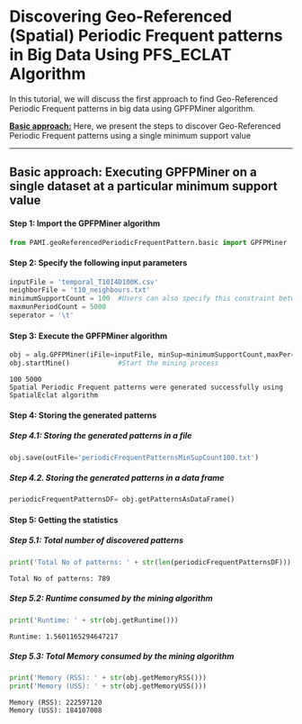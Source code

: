# Discovering Geo-Referenced (Spatial) Periodic Frequent patterns in Big Data Using PFS_ECLAT Algorithm

In this tutorial, we will discuss the first approach to find Geo-Referenced Periodic Frequent patterns in big data using GPFPMiner algorithm.

[__Basic approach:__](#basicApproach) Here, we present the steps to discover Geo-Referenced Periodic Frequent patterns using a single minimum support value

***

## <a id='basicApproach'>Basic approach: Executing GPFPMiner on a single dataset at a particular minimum support value</a>

#### Step 1: Import the GPFPMiner algorithm


```python
from PAMI.geoReferencedPeriodicFrequentPattern.basic import GPFPMiner  as alg
```

#### Step 2: Specify the following input parameters


```python
inputFile = 'temporal_T10I4D100K.csv'
neighborFile = 't10_neighbours.txt'
minimumSupportCount = 100  #Users can also specify this constraint between 0 to 1.
maxmunPeriodCount = 5000
seperator = '\t'       
```

#### Step 3: Execute the GPFPMiner algorithm


```python
obj = alg.GPFPMiner(iFile=inputFile, minSup=minimumSupportCount,maxPer=maxmunPeriodCount, nFile=neighborFile,sep=seperator)    #initialize
obj.startMine()            #Start the mining process
```

    100 5000
    Spatial Periodic Frequent patterns were generated successfully using SpatialEclat algorithm


#### Step 4: Storing the generated patterns

##### Step 4.1: Storing the generated patterns in a file


```python
obj.save(outFile='periodicFrequentPatternsMinSupCount100.txt')
```

##### Step 4.2. Storing the generated patterns in a data frame


```python
periodicFrequentPatternsDF= obj.getPatternsAsDataFrame()
```

#### Step 5: Getting the statistics

##### Step 5.1: Total number of discovered patterns 


```python
print('Total No of patterns: ' + str(len(periodicFrequentPatternsDF)))
```

    Total No of patterns: 789


##### Step 5.2: Runtime consumed by the mining algorithm


```python
print('Runtime: ' + str(obj.getRuntime()))
```

    Runtime: 1.5601165294647217


##### Step 5.3: Total Memory consumed by the mining algorithm


```python
print('Memory (RSS): ' + str(obj.getMemoryRSS()))
print('Memory (USS): ' + str(obj.getMemoryUSS()))
```

    Memory (RSS): 222597120
    Memory (USS): 184107008

